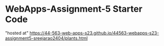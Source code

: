 # WebApps-Assignment-5 Starter Code
"hosted at" https://44-563-web-apps-s23.github.io/44563-webapps-s23-assignment5-sreejarao2404/plants.html
